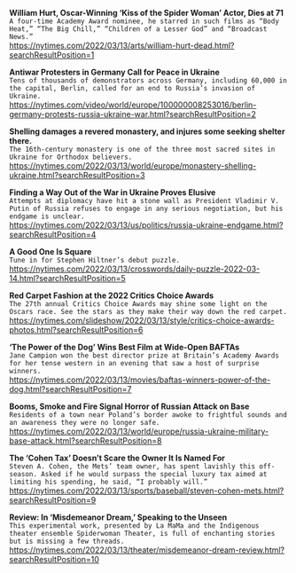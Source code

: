 **William Hurt, Oscar-Winning ‘Kiss of the Spider Woman’ Actor, Dies at 71**\
`A four-time Academy Award nominee, he starred in such films as “Body Heat,” “The Big Chill,” “Children of a Lesser God” and “Broadcast News.”`\
https://nytimes.com/2022/03/13/arts/william-hurt-dead.html?searchResultPosition=1

**Antiwar Protesters in Germany Call for Peace in Ukraine**\
`Tens of thousands of demonstrators across Germany, including 60,000 in the capital, Berlin, called for an end to Russia’s invasion of Ukraine.`\
https://nytimes.com/video/world/europe/100000008253016/berlin-germany-protests-russia-ukraine-war.html?searchResultPosition=2

**Shelling damages a revered monastery, and injures some seeking shelter there.**\
`The 16th-century monastery is one of the three most sacred sites in Ukraine for Orthodox believers.`\
https://nytimes.com/2022/03/13/world/europe/monastery-shelling-ukraine.html?searchResultPosition=3

**Finding a Way Out of the War in Ukraine Proves Elusive**\
`Attempts at diplomacy have hit a stone wall as President Vladimir V. Putin of Russia refuses to engage in any serious negotiation, but his endgame is unclear.`\
https://nytimes.com/2022/03/13/us/politics/russia-ukraine-endgame.html?searchResultPosition=4

**A Good One Is Square**\
`Tune in for Stephen Hiltner’s debut puzzle.`\
https://nytimes.com/2022/03/13/crosswords/daily-puzzle-2022-03-14.html?searchResultPosition=5

**Red Carpet Fashion at the 2022 Critics Choice Awards**\
`The 27th annual Critics Choice Awards may shine some light on the Oscars race. See the stars as they make their way down the red carpet.`\
https://nytimes.com/slideshow/2022/03/13/style/critics-choice-awards-photos.html?searchResultPosition=6

**‘The Power of the Dog’ Wins Best Film at Wide-Open BAFTAs**\
`Jane Campion won the best director prize at Britain’s Academy Awards for her tense western in an evening that saw a host of surprise winners.`\
https://nytimes.com/2022/03/13/movies/baftas-winners-power-of-the-dog.html?searchResultPosition=7

**Booms, Smoke and Fire Signal Horror of Russian Attack on Base**\
`Residents of a town near Poland’s border awoke to frightful sounds and an awareness they were no longer safe.`\
https://nytimes.com/2022/03/13/world/europe/russia-ukraine-military-base-attack.html?searchResultPosition=8

**The ‘Cohen Tax’ Doesn’t Scare the Owner It Is Named For**\
`Steven A. Cohen, the Mets’ team owner, has spent lavishly this off-season. Asked if he would surpass the special luxury tax aimed at limiting his spending, he said, “I probably will.”`\
https://nytimes.com/2022/03/13/sports/baseball/steven-cohen-mets.html?searchResultPosition=9

**Review: In ‘Misdemeanor Dream,’ Speaking to the Unseen**\
`This experimental work, presented by La MaMa and the Indigenous theater ensemble Spiderwoman Theater, is full of enchanting stories but is missing a few threads.`\
https://nytimes.com/2022/03/13/theater/misdemeanor-dream-review.html?searchResultPosition=10

